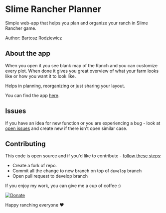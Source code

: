# Slime Rancher Planner
Simple web-app that helps you plan and organize your ranch in Slime Rancher game.

Author: Bartosz Rodziewicz

## About the app
When you open it you see blank map of the Ranch and you can customize every plot. When done it gives you great overview of what your farm looks like or how you want it to look like.

Helps in planning, reorganizing or just sharing your layout.

You can find the app [here](https://baatochan.github.io/SlimeRancherPlanner/).

## Issues
If you have an idea for new function or you are experiencing a bug - look at [open issues](https://github.com/baatochan/SlimeRancherPlanner/issues) and create new if there isn't open similar case.

## Contributing
This code is open source and if you'd like to contribute - [follow these steps](.github/CONTRIBUTING.md):
* Create a fork of repo.
* Commit all the change to new branch on top of `develop` branch
* Open pull request to develop branch

If you enjoy my work, you can give me a cup of coffee :)

[![Donate](https://img.shields.io/badge/Donate-PayPal-green.svg)](https://www.paypal.me/baatochan/1usd)

Happy ranching everyone :heart:
